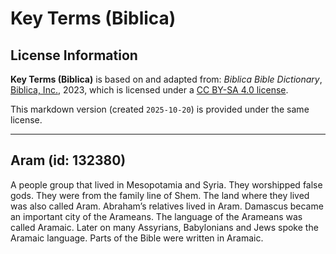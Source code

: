 # Key Terms (Biblica)

## License Information

**Key Terms (Biblica)** is based on and adapted from: _Biblica Bible Dictionary_, [Biblica, Inc.](https://www.biblica.com/), 2023, which is licensed under a [CC BY-SA 4.0 license](https://creativecommons.org/licenses/by-sa/4.0/legalcode.en).

This markdown version (created `2025-10-20`) is provided under the same license.



--------------------------------

## Aram (id: 132380)

A people group that lived in Mesopotamia and Syria. They worshipped false gods. They were from the family line of Shem. The land where they lived was also called Aram. Abraham’s relatives lived in Aram. Damascus became an important city of the Arameans. The language of the Arameans was called Aramaic. Later on many Assyrians, Babylonians and Jews spoke the Aramaic language. Parts of the Bible were written in Aramaic.


